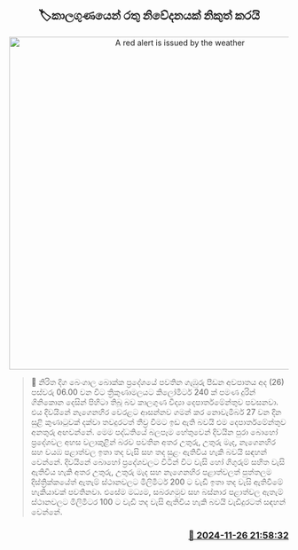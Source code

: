 <p align='center'><b><h2 align='center' title='A red alert is issued by the weather'>🏷කාලගුණයෙන් රතු නිවේදනයක් නිකුත් කරයි</h2></b></p>
<p align='center'><img src='https://helakuru.sgp1.cdn.digitaloceanspaces.com/esana/images/lib/weather-warning[1].jpg' width='600' alt='A red alert is issued by the weather'></p>

>📝 නිරිත දිග බෙංගාල බොක්ක ප්‍රදේශයේ පවතින ගැඹුරු පීඩන අවපාතය අද (26) පස්වරු 06.00 වන විට ත්‍රිකුණාමලයට කිලෝමීටර් 240 ක් පමණ දුරින් ගිනිකොන දෙසින් පිහිටා තිබූ බව කාලගුණ විද්‍යා දෙපාර්තමේන්තුව පවසනවා.
එය දිවයිනේ නැගෙනහිර වෙරළට ආසන්නව ගමන් කර නොවැමිබර් 27 වන දින සුළි කුණාටුවක් දක්වා තවදුරටත් තීව්‍ර වීමට ඉඩ ඇති බවයි එම දෙපාර්තමේන්තුව අනතුරු අඟවන්නේ.
මෙම පද්ධතියේ බලපෑම හේතුවෙන් දිවයින පුරා බොහෝ ප්‍රදේශවල අහස වලාකුළින් බරව පවතින අතර උතුරු, උතුරු මැද, නැගෙනහිර සහ වයඹ පළාත්වල ඉතා තද වැසි සහ තද සුළං ඇතිවිය හැකි බවයි සඳහන් වෙන්නේ.
දිවයිනේ බොහෝ ප්‍රදේශවලට විටින් විට වැසි හෝ ගිගුරුම් සහිත වැසි ඇතිවිය හැකි අතර උතුරු, උතුරු මැද සහ නැගෙනහිර පළාත්වලත් පුත්තලම දිස්ත්‍රික්කයේත් ඇතැම් ස්ථානවලට මිලිමීටර් 200 ට වැඩි ඉතා තද වැසි ඇතිවීමේ හැකියාවක් පවතිනවා.
එසේම මධ්‍යම, සබරගමුව සහ බස්නාර පළාත්වල ඇතැම් ස්ථානවලට මිලිමීටර 100 ට වැඩි තද වැසි ඇතිවිය හැකි බවයි වැඩිදුරටත් සඳහන් වෙන්නේ. 
 


<h3 align='right'><a href='https://www.helakuru.lk/esana/p/105480/'>📅 2024-11-26 21:58:32</a></h3>
